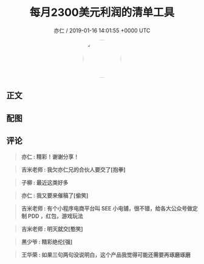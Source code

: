 <h1 align="center">每月2300美元利润的清单工具</h1>
<p align="center">
    <a>亦仁 / 2019-01-16 14:01:55 &#43;0000 UTC</a>
</p>

<div align="center">
    <img src="https://images.zsxq.com/Fn3NQqCN8nuGF86yZPXSbEsl0mb3?e=1590940799&amp;token=kIxbL07-8jAj8w1n4s9zv64FuZZNEATmlU_Vm6zD:pfbNc8W3hS0oYG_hyXXh_rHMHuc=" width="100" height="100" style="border:1px solid;border-radius:50%; color:#ffffff"/>
</div>

## 正文

<div>

</div>

## 配图
<div class="image" align="center">

</div>

## 评论

<div align="left">
<div>

<blockquote >
<span> <strong>亦仁 : 精彩！谢谢分享！ </strong></span>
</blockquote>

<blockquote >
<span> <strong>吉米老师 : 我欠亦仁兄的合伙人要交了[抱拳] </strong></span>
</blockquote>

<blockquote >
<span> <strong>子柳 : 最近这类好多 </strong></span>
</blockquote>

<blockquote >
<span> <strong>亦仁 : 我又要来催稿了[偷笑] </strong></span>
</blockquote>

<blockquote >
<span> <strong>吉米老师 : 有个小程序电商平台叫 SEE 小电铺，很不错，给各大公众号做定制 PDD ，红包，游戏玩法 </strong></span>
</blockquote>

<blockquote >
<span> <strong>吉米老师 : 明天就交[憨笑] </strong></span>
</blockquote>

<blockquote >
<span> <strong>黑少爷 : 精彩绝伦[强] </strong></span>
</blockquote>

<blockquote >
<span> <strong>王华荣 : 如果三句两句没说明白，这个产品我觉得可能还需要再琢磨琢磨 </strong></span>
</blockquote>

</div>
</div>